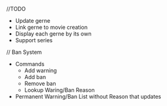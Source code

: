 //TODO

* Update gerne
* Link gerne to movie creation
* Display each gerne by its own
* Support series


// Ban System
* Commands
    * Add warning
    * Add ban
    * Remove ban
    * Lookup Waring/Ban Reason
* Permanent Warning/Ban List without Reason that updates